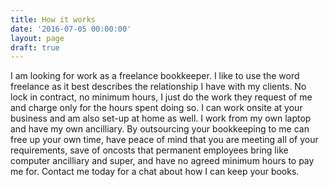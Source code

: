```yaml
---
title: How it works
date: '2016-07-05 00:00:00'
layout: page
draft: true
---
```

I am looking for work as a freelance bookkeeper. I like to use the word freelance as it best describes the relationship I have with my clients. No lock in contract, no minimum hours, I just do the work they request of me and charge only for the hours spent doing so. 
I can work onsite at your business and am also set-up at home as well. 
I work from my own laptop and have my own ancilliary.
By outsourcing your bookkeeping to me can free up your own time, have peace of mind that you are meeting all of your requirements, save of oncosts that permanent employees bring like computer ancilliary and super, and have no agreed minimum hours to pay me for.
Contact me today for a chat about how I can keep your books.